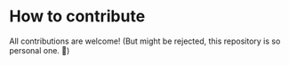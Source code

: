 # How to contribute

All contributions are welcome!
(But might be rejected, this repository is so personal one. :bow:)
